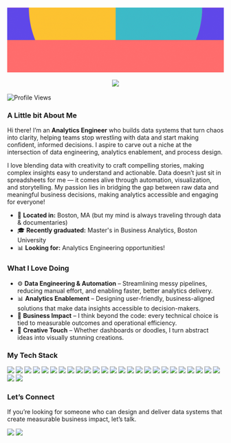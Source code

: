 <p align="center">
  <img src="https://github.com/SnehaEkka/SnehaEkka/blob/main/repo-banner-hi-there.gif" alt="Hi there, I'm Sneha!" />
</p>

<p align="center">
  <img src="https://readme-typing-svg.herokuapp.com?font=Poppins&size=28&pause=1000&color=1C1C1E&center=true&vCenter=true&width=900&lines=Turning+Data+Chaos+into+Clarity+excites+me;I+enjoy+building+Data+Systems+that+flow;I+love+enabling+Analytics+and+Empowering+Teams" />
</p>

![Profile Views](https://komarev.com/ghpvc/?username=SnehaEkka&style=flat-square&color=4DA5FF)

### A Little bit About Me  

Hi there! I’m an **Analytics Engineer** who builds data systems that turn chaos into clarity, helping teams stop wrestling with data and start making confident, informed decisions. I aspire to carve out a niche at the intersection of data engineering, analytics enablement, and process design. 

I love blending data with creativity to craft compelling stories, making complex insights easy to understand and actionable. Data doesn’t just sit in spreadsheets for me — it comes alive through automation, visualization, and storytelling. My passion lies in bridging the gap between raw data and meaningful business decisions, making analytics accessible and engaging for everyone!

- 📍 **Located in:** Boston, MA (but my mind is always traveling through data & documentaries)
- 🎓 **Recently graduated:** Master's in Business Analytics, Boston University  
- 📊 **Looking for:** Analytics Engineering opportunities!

### What I Love Doing  

- ⚙️ **Data Engineering & Automation** – Streamlining messy pipelines, reducing manual effort, and enabling faster, better analytics delivery.  
- 📊 **Analytics Enablement** – Designing user-friendly, business-aligned solutions that make data insights accessible to decision-makers.  
- 🎯 **Business Impact** – I think beyond the code: every technical choice is tied to measurable outcomes and operational efficiency.
- 🎨 **Creative Touch** – Whether dashboards or doodles, I turn abstract ideas into visually stunning creations.

### My Tech Stack  

<p align="left">
  <a href="https://www.python.org/"><img src="https://img.shields.io/badge/Python-FDC32F?style=for-the-badge&logo=python&logoColor=black" /></a>
  <a href="https://pandas.pydata.org/"><img src="https://img.shields.io/badge/Pandas-E35AB3?style=for-the-badge&logo=pandas&logoColor=white" /></a>
  <a href="https://numpy.org/"><img src="https://img.shields.io/badge/NumPy-3CBAC8?style=for-the-badge&logo=numpy&logoColor=white" /></a>
  <a href="https://scikit-learn.org/"><img src="https://img.shields.io/badge/Scikit--Learn-FF6D6D?style=for-the-badge&logo=scikitlearn&logoColor=white" /></a>
  <a href="https://seaborn.pydata.org/"><img src="https://img.shields.io/badge/Seaborn-FDC32F?style=for-the-badge&logo=plotly&logoColor=black" /></a>
  <a href="https://www.tensorflow.org/"><img src="https://img.shields.io/badge/TensorFlow-E35AB3?style=for-the-badge&logo=tensorflow&logoColor=white" /></a>
  <a href="https://www.mysql.com/"><img src="https://img.shields.io/badge/MySQL-3CBAC8?style=for-the-badge&logo=mysql&logoColor=white" /></a>
  <a href="https://cloud.google.com/bigquery"><img src="https://img.shields.io/badge/BigQuery-FF6D6D?style=for-the-badge&logo=googlecloud&logoColor=white" /></a>
  <a href="https://www.snowflake.com/"><img src="https://img.shields.io/badge/Snowflake-FDC32F?style=for-the-badge&logo=snowflake&logoColor=black" /></a>
  <a href="https://motherduck.com/"><img src="https://img.shields.io/badge/MotherDuck-E35AB3?style=for-the-badge&logo=duckdb&logoColor=white" /></a>
  <a href="https://spark.apache.org/"><img src="https://img.shields.io/badge/PySpark-3CBAC8?style=for-the-badge&logo=apachespark&logoColor=white" /></a>
  <a href="https://hadoop.apache.org/"><img src="https://img.shields.io/badge/Hadoop-FF6D6D?style=for-the-badge&logo=apache&logoColor=white" /></a>
  <a href="https://www.r-project.org/"><img src="https://img.shields.io/badge/R-FDC32F?style=for-the-badge&logo=r&logoColor=black" /></a>
  <a href="https://cloud.google.com/"><img src="https://img.shields.io/badge/Google_Cloud-E35AB3?style=for-the-badge&logo=googlecloud&logoColor=white" /></a>
  <a href="https://aws.amazon.com/"><img src="https://img.shields.io/badge/AWS-3CBAC8?style=for-the-badge&logo=amazonaws&logoColor=white" /></a>
  <a href="https://www.docker.com/"><img src="https://img.shields.io/badge/Docker-FF6D6D?style=for-the-badge&logo=docker&logoColor=white" /></a>
  <a href="https://airflow.apache.org/"><img src="https://img.shields.io/badge/Apache_Airflow-FDC32F?style=for-the-badge&logo=apacheairflow&logoColor=black" /></a>
  <a href="https://www.prefect.io/"><img src="https://img.shields.io/badge/Prefect-E35AB3?style=for-the-badge&logo=prefect&logoColor=white" /></a>
  <a href="https://public.tableau.com/"><img src="https://img.shields.io/badge/Tableau-3CBAC8?style=for-the-badge&logo=tableau&logoColor=white" /></a>
  <a href="https://powerbi.microsoft.com/"><img src="https://img.shields.io/badge/PowerBI-FF6D6D?style=for-the-badge&logo=powerbi&logoColor=black" /></a>
  <a href="https://streamlit.io/"><img src="https://img.shields.io/badge/Streamlit-FDC32F?style=for-the-badge&logo=streamlit&logoColor=black" /></a>
  <a href="https://www.gnu.org/software/bash/"><img src="https://img.shields.io/badge/Bash-E35AB3?style=for-the-badge&logo=gnubash&logoColor=white" /></a>
  <a href="https://man7.org/linux/man-pages/man5/crontab.5.html"><img src="https://img.shields.io/badge/Crontab-3CBAC8?style=for-the-badge&logo=linux&logoColor=white" /></a>
  <a href="https://git-scm.com/"><img src="https://img.shields.io/badge/Git-FF6D6D?style=for-the-badge&logo=git&logoColor=white" /></a>
  <a href="https://github.com/"><img src="https://img.shields.io/badge/GitHub-FDC32F?style=for-the-badge&logo=github&logoColor=black" /></a>
  <a href="https://www.microsoft.com/en-us/microsoft-365/excel"><img src="https://img.shields.io/badge/Excel-E35AB3?style=for-the-badge&logo=microsoftexcel&logoColor=white" /></a>
  <a href="https://www.canva.com/"><img src="https://img.shields.io/badge/Canva-3CBAC8?style=for-the-badge&logo=canva&logoColor=white" /></a>
</p>

### Let’s Connect  

If you’re looking for someone who can design and deliver data systems that create measurable business impact, let’s talk.  

<p align="left">
  <a href="https://www.linkedin.com/in/snehaekka"><img src="https://img.shields.io/badge/LinkedIn-0A66C2?style=for-the-badge&logo=linkedin&logoColor=white" /></a>
  <a href="mailto:snehaekka@gmail.com"><img src="https://img.shields.io/badge/Email-D14836?style=for-the-badge&logo=gmail&logoColor=white" /></a>
</p>
